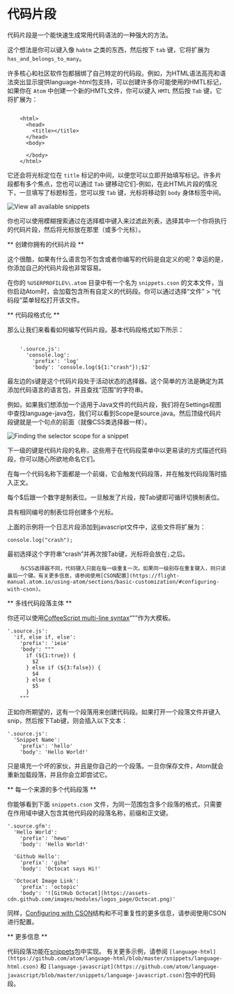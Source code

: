 # 代码片段

代码片段是一个能快速生成常用代码语法的一种强大的方法。

这个想法是你可以键入像 `habtm` 之类的东西，然后按下 `tab` 键，它将扩展为 `has_and_belongs_to_many`。

许多核心和社区软件包都捆绑了自己特定的代码段。例如，为HTML语法高亮和语法突出显示提供language-html包支持，可以创建许多你可能使用的HMTL标记，如果你在 `Atom` 中创建一个新的HMTL文件，你可以键入 `HMTL` 然后按 `Tab` 键，它将扩展为：
```
	
	<html>
	  <head>
	    <title></title>
	  </head>
	  <body>
	
	  </body>
	</html>

```

它还会将光标定位在 `title` 标记的中间，以便您可以立即开始填写标记。许多片段都有多个焦点，您也可以通过 `Tab` 键移动它们-例如，在此HTML片段的情况下，一旦填写了标题标签，您可以按 `Tab` 键，光标将移动到 `body` 身体标签中间。

![View all available snippets](https://flight-manual.atom.io/using-atom/images/snippets.png)

你也可以使用模糊搜索通过在选择框中键入来过滤此列表，选择其中一个你将执行的代码片段，然后将光标放在那里（或多个光标）。

** 创建你拥有的代码片段 **

这个很酷，如果有什么语言包不包含或者你编写的代码是自定义的呢？幸运的是，你添加自己的代码片段也非常容易。

在你的 `%USERPROFILE%\.atom` 目录中有一个名为 `snippets.cson` 的文本文件，当你启动Atom时，会加载包含所有自定义的代码段。你可以通过选择“文件” > “代码段”菜单轻松打开该文件。

** 代码段格式化 **

那么让我们来看看如何编写代码片段。基本代码段格式如下所示：
```

	'.source.js':
	  'console.log':
	    'prefix': 'log'
	    'body': 'console.log(${1:"crash"});$2'

```
最左边的`$`键是这个代码片段处于活动状态的选择器。这个简单的方法是确定为其添加代码语言的语言包，并且查找“范围”的字符串。

例如，如果我们想添加一个适用于Java文件的代码片段，我们将在Settings视图中查找language-java包，我们可以看到Scope是source.java。然后顶级代码片段键就是一个句点的前面（就像CSS类选择器一样）。


![Finding the selector scope for a snippet](https://flight-manual.atom.io/using-atom/images/snippet-scope.png)


下一级的键是代码片段的名称，这些用于在代码段菜单中以更易读的方式描述代码段，你可以随心所欲地命名它们。

在每一个代码名称下面都是一个前缀，它会触发代码段落，并在触发代码段落时插入正文。

每个$后跟一个数字是制表位。一旦触发了片段，按Tab键即可循环切换制表位。

具有相同编号的制表位将创建多个光标。

上面的示例将一个日志片段添加到javascript文件中，这些文件将扩展为：

```
console.log("crash");
```
最初选择这个字符串“crash”并再次按Tab键，光标将会放在`;`之后。

```
	与CSS选择器不同，代码键入只能在每一级重复一次。如果同一级别存在重复键入，则只读最后一个键。有关更多信息，请参阅使用[CSON配置](https://flight-manual.atom.io/using-atom/sections/basic-customization/#configuring-with-cson)。
```


** 多线代码段落主体 **

你还可以使用[CoffeeScript multi-line syntax](http://coffeescript.org/#strings)“"”作为大模板。

```
'.source.js':
  'if, else if, else':
    'prefix': 'ieie'
    'body': """
      if (${1:true}) {
        $2
      } else if (${3:false}) {
        $4
      } else {
        $5
      }
    """
```
正如你所期望的，这有一个段落用来创建代码段。如果打开一个段落文件并键入snip，然后按下Tab键，则会插入以下文本：
```
'.source.js':
  'Snippet Name':
    'prefix': 'hello'
    'body': 'Hello World!'
```
只是填充一个坏的家伙，并且是你自己的一个段落。一旦你保存文件，Atom就会重新加载段落，并且你会立即尝试它。

** 每一个来源的多个代码段落 **

你能够看到下面 `snippets.cson` 文件，为同一范围包含多个段落的格式，只需要在作用域中键入包含其他代码段的段落名称，前缀和正文键。

```
'.source.gfm':
  'Hello World':
    'prefix': 'hewo'
    'body': 'Hello World!'

  'Github Hello':
    'prefix': 'gihe'
    'body': 'Octocat says Hi!'

  'Octocat Image Link':
    'prefix': 'octopic'
    'body': '![GitHub Octocat](https://assets-cdn.github.com/images/modules/logos_page/Octocat.png)'
```
同样，[Configuring with CSON](https://flight-manual.atom.io/using-atom/sections/basic-customization/#configuring-with-cson)结构和不可重复性的更多信息，请参阅使用CSON进行配置。

** 更多信息 **

代码段落功能在[snippets](https://github.com/atom/snippets)包中实现。
有关更多示例，请参阅 `[language-html](https://github.com/atom/language-html/blob/master/snippets/language-html.cson)` 和 `[language-javascript](https://github.com/atom/language-javascript/blob/master/snippets/language-javascript.cson)`包中的代码段。